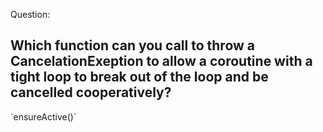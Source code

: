 Question:
## Which function can you call to throw a CancelationExeption to allow a coroutine with a tight loop to break out of the loop and be cancelled cooperatively?
<div class="hint">
  `ensureActive()`
</div>